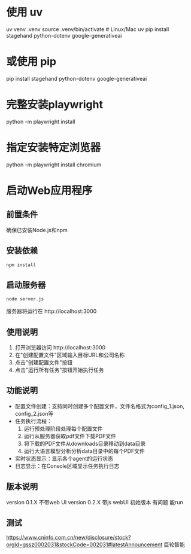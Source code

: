 # 使用 uv
uv venv .venv
source .venv/bin/activate  # Linux/Mac
uv pip install stagehand python-dotenv google-generativeai

# 或使用 pip
pip install stagehand python-dotenv google-generativeai

# 完整安装playwright
python -m playwright install

# 指定安装特定浏览器
python -m playwright install chromium

# 启动Web应用程序

## 前置条件
确保已安装Node.js和npm

## 安装依赖
```bash
npm install
```

## 启动服务器
```bash
node server.js
```

服务器将运行在 http://localhost:3000

## 使用说明
1. 打开浏览器访问 http://localhost:3000
2. 在"创建配置文件"区域输入目标URL和公司名称
3. 点击"创建配置文件"按钮
4. 点击"运行所有任务"按钮开始执行任务

## 功能说明
- 配置文件创建：支持同时创建多个配置文件，文件名格式为config_1.json, config_2.json等
- 任务执行流程：
  1. 运行预处理阶段处理每个配置文件
  2. 运行从服务器获取pdf文件下载PDF文件
  3. 将下载的PDF文件从downloads目录移动到data目录
  4. 运行大语言模型分析分析data目录中的每个PDF文件
- 实时状态显示：显示各个agent的运行状态
- 日志显示：在Console区域显示任务执行日志

## 版本说明
 version 0.1.X 不带web UI
 version 0.2.X 带js webUI 初始版本 有问题 能run 


## 测试
https://www.cninfo.com.cn/new/disclosure/stock?orgId=gssz0002031&stockCode=002031#latestAnnouncement
巨轮智能
